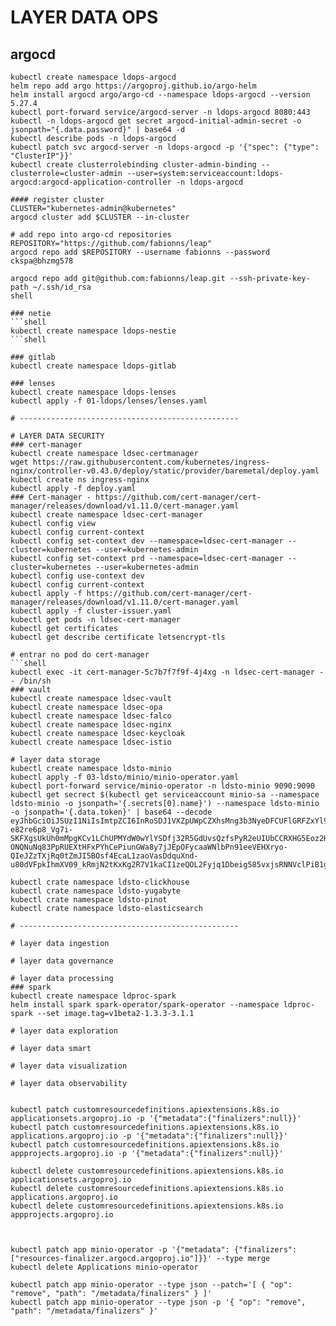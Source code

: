 

# LAYER DATA OPS
## argocd
```shell
kubectl create namespace ldops-argocd
helm repo add argo https://argoproj.github.io/argo-helm
helm install argocd argo/argo-cd --namespace ldops-argocd --version 5.27.4
kubectl port-forward service/argocd-server -n ldops-argocd 8080:443
kubectl -n ldops-argocd get secret argocd-initial-admin-secret -o jsonpath="{.data.password}" | base64 -d
kubectl describe pods -n ldops-argocd
kubectl patch svc argocd-server -n ldops-argocd -p '{"spec": {"type": "ClusterIP"}}'
kubectl create clusterrolebinding cluster-admin-binding --clusterrole=cluster-admin --user=system:serviceaccount:ldops-argocd:argocd-application-controller -n ldops-argocd

#### register cluster
CLUSTER="kubernetes-admin@kubernetes"
argocd cluster add $CLUSTER --in-cluster

# add repo into argo-cd repositories
REPOSITORY="https://github.com/fabionns/leap"
argocd repo add $REPOSITORY --username fabionns --password ckspa@bhzmg578 

argocd repo add git@github.com:fabionns/leap.git --ssh-private-key-path ~/.ssh/id_rsa
shell

### netie
```shell
kubectl create namespace ldops-nestie
```shell

### gitlab
kubectl create namespace ldops-gitlab

### lenses
kubectl create namespace ldops-lenses
kubectl apply -f 01-ldops/lenses/lenses.yaml

# ------------------------------------------------- 

# LAYER DATA SECURITY
### cert-manager
kubectl create namespace ldsec-certmanager
wget https://raw.githubusercontent.com/kubernetes/ingress-nginx/controller-v0.43.0/deploy/static/provider/baremetal/deploy.yaml
kubectl create ns ingress-nginx
kubectl apply -f deploy.yaml
### Cert-manager - https://github.com/cert-manager/cert-manager/releases/download/v1.11.0/cert-manager.yaml
kubectl create namespace ldsec-cert-manager
kubectl config view
kubectl config current-context
kubectl config set-context dev --namespace=ldsec-cert-manager --cluster=kubernetes --user=kubernetes-admin
kubectl config set-context prd --namespace=ldsec-cert-manager --cluster=kubernetes --user=kubernetes-admin
kubectl config use-context dev
kubectl config current-context
kubectl apply -f https://github.com/cert-manager/cert-manager/releases/download/v1.11.0/cert-manager.yaml
kubectl apply -f cluster-issuer.yaml
kubectl get pods -n ldsec-cert-manager
kubectl get certificates
kubectl get describe certificate letsencrypt-tls

# entrar no pod do cert-manager
```shell
kubectl exec -it cert-manager-5c7b7f7f9f-4j4xg -n ldsec-cert-manager -- /bin/sh
### vault
kubectl create namespace ldsec-vault
kubectl create namespace ldsec-opa
kubectl create namespace ldsec-falco
kubectl create namespace ldsec-nginx
kubectl create namespace ldsec-keycloak
kubectl create namespace ldsec-istio

# layer data storage 
kubectl create namespace ldsto-minio
kubectl apply -f 03-ldsto/minio/minio-operator.yaml
kubectl port-forward service/minio-operator -n ldsto-minio 9090:9090
kubectl get secrect $(kubectl get serviceaccount minio-sa --namespace ldsto-minio -o jsonpath='{.secrets[0].name}') --namespace ldsto-minio -o jsonpath='{.data.token}' | base64 --decode
eyJhbGciOiJSUzI1NiIsImtpZCI6InRoSDJ1VXZpUWpCZXhsMng3b3NyeDFCUFlGRFZxYl9OZUhtcW9tYU5XSkkifQ.eyJpc3MiOiJrdWJlcm5ldGVzL3NlcnZpY2VhY2NvdW50Iiwia3ViZXJuZXRlcy5pby9zZXJ2aWNlYWNjb3VudC9uYW1lc3BhY2UiOiJtaW5pby1vcGVyYXRvciIsImt1YmVybmV0ZXMuaW8vc2VydmljZWFjY291bnQvc2VjcmV0Lm5hbWUiOiJjb25zb2xlLXNhLXNlY3JldCIsImt1YmVybmV0ZXMuaW8vc2VydmljZWFjY291bnQvc2VydmljZS1hY2NvdW50Lm5hbWUiOiJjb25zb2xlLXNhIiwia3ViZXJuZXRlcy5pby9zZXJ2aWNlYWNjb3VudC9zZXJ2aWNlLWFjY291bnQudWlkIjoiODJiYmMwNzItZmJmMy00YmQ0LWI3MDctNWNiMDBmMmZlOGYxIiwic3ViIjoic3lzdGVtOnNlcnZpY2VhY2NvdW50Om1pbmlvLW9wZXJhdG9yOmNvbnNvbGUtc2EifQ.EhymR6sAmBPUhPZyeukl00L8gG0IB-e82re6p8_Vg7i-SKFXgsUkUh0mMpgKCv1LChUPMYdW0wYlYSDfj32R5GdUvsQzfsPyR2eUIUbCCRXHG5Eoz2Hz64N6R1DaK72rUmKIg2gX46byr_2LWxwIDvxyNnu0xdhiU1Q8Uo-ONQNuNq83PpRUEXtHFxPYhCePiunGWa8y7jJEpOFycaaWNlbPn91eeVEHXryo-QIeJZzTXjRq0tZmJI5BOsf4EcaL1zaoVasDdquXnd-u80dVFpkIhmXV09_kRmjN2tKxKg2R7V1kaCI1zeQOL2Fyjq1Dbeig585vxjsRNNVclPiB1g

kubectl crate namespace ldsto-clickhouse
kubectl crate namespace ldsto-yugabyte
kubectl crate namespace ldsto-pinot
kubectl crate namespace ldsto-elasticsearch

# -------------------------------------------------

# layer data ingestion

# layer data governance

# layer data processing
### spark
kubectl create namespace ldproc-spark
helm install spark spark-operator/spark-operator --namespace ldproc-spark --set image.tag=v1beta2-1.3.3-3.1.1

# layer data exploration

# layer data smart

# layer data visualization

# layer data observability


kubectl patch customresourcedefinitions.apiextensions.k8s.io applicationsets.argoproj.io -p '{"metadata":{"finalizers":null}}'
kubectl patch customresourcedefinitions.apiextensions.k8s.io applications.argoproj.io -p '{"metadata":{"finalizers":null}}'
kubectl patch customresourcedefinitions.apiextensions.k8s.io appprojects.argoproj.io -p '{"metadata":{"finalizers":null}}'

kubectl delete customresourcedefinitions.apiextensions.k8s.io applicationsets.argoproj.io
kubectl delete customresourcedefinitions.apiextensions.k8s.io applications.argoproj.io 
kubectl delete customresourcedefinitions.apiextensions.k8s.io appprojects.argoproj.io 



kubectl patch app minio-operator -p '{"metadata": {"finalizers": ["resources-finalizer.argocd.argoproj.io"]}}' --type merge 
kubectl delete Applications minio-operator

kubectl patch app minio-operator --type json --patch='[ { "op": "remove", "path": "/metadata/finalizers" } ]'
kubectl patch app minio-operator --type json -p '{ "op": "remove", "path": "/metadata/finalizers" }'